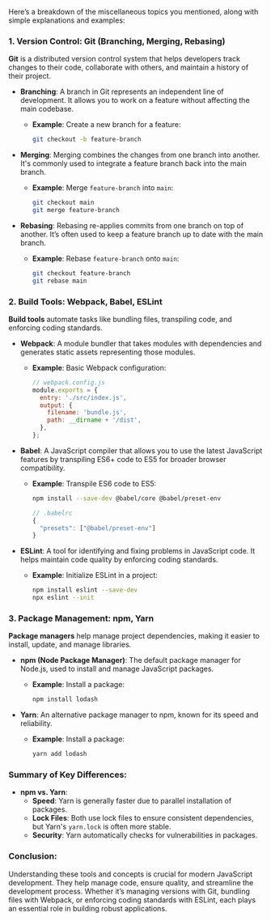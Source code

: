 Here’s a breakdown of the miscellaneous topics you mentioned, along with simple explanations and examples:

### 1. **Version Control: Git (Branching, Merging, Rebasing)**

**Git** is a distributed version control system that helps developers track changes to their code, collaborate with others, and maintain a history of their project.

- **Branching**: A branch in Git represents an independent line of development. It allows you to work on a feature without affecting the main codebase.
  - **Example**: Create a new branch for a feature:
    ```bash
    git checkout -b feature-branch
    ```

- **Merging**: Merging combines the changes from one branch into another. It's commonly used to integrate a feature branch back into the main branch.
  - **Example**: Merge `feature-branch` into `main`:
    ```bash
    git checkout main
    git merge feature-branch
    ```

- **Rebasing**: Rebasing re-applies commits from one branch on top of another. It’s often used to keep a feature branch up to date with the main branch.
  - **Example**: Rebase `feature-branch` onto `main`:
    ```bash
    git checkout feature-branch
    git rebase main
    ```

### 2. **Build Tools: Webpack, Babel, ESLint**

**Build tools** automate tasks like bundling files, transpiling code, and enforcing coding standards.

- **Webpack**: A module bundler that takes modules with dependencies and generates static assets representing those modules.
  - **Example**: Basic Webpack configuration:
    ```javascript
    // webpack.config.js
    module.exports = {
      entry: './src/index.js',
      output: {
        filename: 'bundle.js',
        path: __dirname + '/dist',
      },
    };
    ```

- **Babel**: A JavaScript compiler that allows you to use the latest JavaScript features by transpiling ES6+ code to ES5 for broader browser compatibility.
  - **Example**: Transpile ES6 code to ES5:
    ```bash
    npm install --save-dev @babel/core @babel/preset-env
    ```
    ```javascript
    // .babelrc
    {
      "presets": ["@babel/preset-env"]
    }
    ```

- **ESLint**: A tool for identifying and fixing problems in JavaScript code. It helps maintain code quality by enforcing coding standards.
  - **Example**: Initialize ESLint in a project:
    ```bash
    npm install eslint --save-dev
    npx eslint --init
    ```

### 3. **Package Management: npm, Yarn**

**Package managers** help manage project dependencies, making it easier to install, update, and manage libraries.

- **npm (Node Package Manager)**: The default package manager for Node.js, used to install and manage JavaScript packages.
  - **Example**: Install a package:
    ```bash
    npm install lodash
    ```

- **Yarn**: An alternative package manager to npm, known for its speed and reliability.
  - **Example**: Install a package:
    ```bash
    yarn add lodash
    ```

### Summary of Key Differences:
- **npm vs. Yarn**:
  - **Speed**: Yarn is generally faster due to parallel installation of packages.
  - **Lock Files**: Both use lock files to ensure consistent dependencies, but Yarn's `yarn.lock` is often more stable.
  - **Security**: Yarn automatically checks for vulnerabilities in packages.

### Conclusion:

Understanding these tools and concepts is crucial for modern JavaScript development. They help manage code, ensure quality, and streamline the development process. Whether it’s managing versions with Git, bundling files with Webpack, or enforcing coding standards with ESLint, each plays an essential role in building robust applications.
